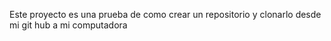 Este proyecto es una prueba de como crear un repositorio y clonarlo desde mi git hub a mi computadora
